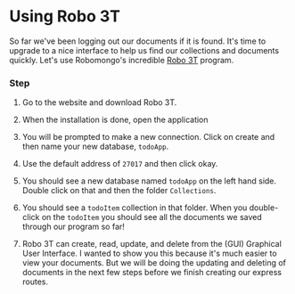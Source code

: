 # Using Robo 3T

So far we've been logging out our documents if it is found. It's time to upgrade to a nice interface to help us find our collections and documents quickly. Let's use Robomongo's incredible [Robo 3T](https://robomongo.org/download) program.

### Step

1.  Go to the website and download Robo 3T.

2.  When the installation is done, open the application

3.  You will be prompted to make a new connection. Click on create and then name your new database, `todoApp`.

4.  Use the default address of `27017` and then click okay.

5.  You should see a new database named `todoApp` on the left hand side. Double click on that and then the folder `Collections`.

6.  You should see a `todoItem` collection in that folder. When you double-click on the `todoItem` you should see all the documents we saved through our program so far!

7.  Robo 3T can create, read, update, and delete from the (GUI) Graphical User Interface. I wanted to show you this because it's much easier to view your documents. But we will be doing the updating and deleting of documents in the next few steps before we finish creating our express routes.
